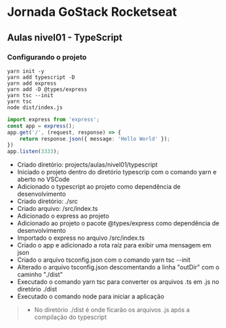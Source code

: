 # Jornada GoStack Rocketseat

## Aulas nivel01 - TypeScript

### Configurando o projeto

```shell
yarn init -y
yarn add typescript -D
yarn add express
yarn add -D @types/express
yarn tsc --init
yarn tsc
node dist/index.js
```

```ts
import express from 'express';
const app = express();
app.get('/', (request, response) => {
    return response.json({ message: 'Hello World' });
})
app.listen(3333);
```

- Criado diretório: projects/aulas/nivel01/typescript
- Iniciado o projeto dentro do diretório typescrip com o comando yarn e aberto no VSCode
- Adicionado o typescript ao projeto como dependência de desenvolvimento
- Criado diretório: ./src
- Criado arquivo: /src/index.ts
- Adicionado o express ao projeto
- Adicionado ao projeto o pacote @types/express como dependência de desenvolvimento
- Importado o express no arquivo /src/index.ts
- Criado o app e adicionado a rota raíz para exibir uma mensagem em json
- Criado o arquivo tsconfig.json com o comando yarn tsc --init
- Alterado o arquivo tsconfig.json descomentando a linha "outDir" com o caminho "./dist"
- Executado o comando yarn tsc para converter os arquivos .ts em .js no diretório ./dist
- Executado o comando node para iniciar a aplicação

> - No diretório ./dist é onde ficarão os arquivos .js após a compilação do typescript
